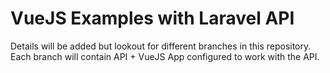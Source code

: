 # VueJS Examples with Laravel API

Details will be added but lookout for different branches in this repository. Each branch will contain API + VueJS App configured to work with the API.